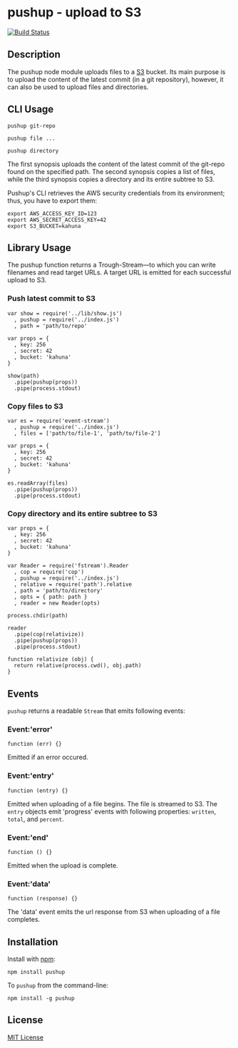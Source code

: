 # pushup - upload to S3

[![Build Status](https://secure.travis-ci.org/michaelnisi/pushup.png)](http://travis-ci.org/michaelnisi/pushup)

## Description

The pushup node module uploads files to a [S3](http://aws.amazon.com/s3/) bucket. Its main purpose is to upload the content of the latest commit (in a git repository), however, it can also be used to upload files and directories.

## CLI Usage

    pushup git-repo

    pushup file ...

    pushup directory

The first synopsis uploads the content of the latest commit of the git-repo found on the specified path. The second synopsis copies a list of files, while the third synopsis copies a directory and its entire subtree to S3. 

Pushup's CLI retrieves the AWS security credentials from its environment; thus, you have to export them:

    export AWS_ACCESS_KEY_ID=123
    export AWS_SECRET_ACCESS_KEY=42
    export S3_BUCKET=kahuna

## Library Usage

The pushup function returns a Trough-Stream—to which you can write filenames and read target URLs. A target URL is emitted for each successful upload to S3.

### Push latest commit to S3

    var show = require('../lib/show.js')
      , pushup = require('../index.js')
      , path = 'path/to/repo'

    var props = {
      , key: 256
      , secret: 42
      , bucket: 'kahuna'
    }
    
    show(path)
      .pipe(pushup(props))
      .pipe(process.stdout)

### Copy files to S3

    var es = require('event-stream')
      , pushup = require('../index.js')
      , files = ['path/to/file-1', 'path/to/file-2']

    var props = {
      , key: 256
      , secret: 42
      , bucket: 'kahuna'
    }

    es.readArray(files)
      .pipe(pushup(props))
      .pipe(process.stdout)

### Copy directory and its entire subtree to S3

    var props = {
      , key: 256
      , secret: 42
      , bucket: 'kahuna'
    }

    var Reader = require('fstream').Reader
      , cop = require('cop')
      , pushup = require('../index.js')
      , relative = require('path').relative
      , path = 'path/to/directory'
      , opts = { path: path }
      , reader = new Reader(opts)

    process.chdir(path)

    reader
      .pipe(cop(relativize))
      .pipe(pushup(props))
      .pipe(process.stdout)

    function relativize (obj) {
      return relative(process.cwd(), obj.path)
    }

## Events

`pushup` returns a readable `Stream` that emits following events:

### Event:'error'

    function (err) {}

Emitted if an error occured.

### Event:'entry'

    function (entry) {}

Emitted when uploading of a file begins. The file is streamed to S3. The `entry` objects emit 'progress' events with following properties: `written`, `total`, and `percent`.

### Event:'end'

    function () {}

Emitted when the upload is complete.

### Event:'data'

    function (response) {}

The 'data' event emits the url response from S3 when uploading of a file completes.

## Installation

Install with [npm](http://npmjs.org/):

    npm install pushup

To `pushup` from the command-line:

    npm install -g pushup

## License

[MIT License](https://raw.github.com/michaelnisi/pushup/master/LICENSE)
